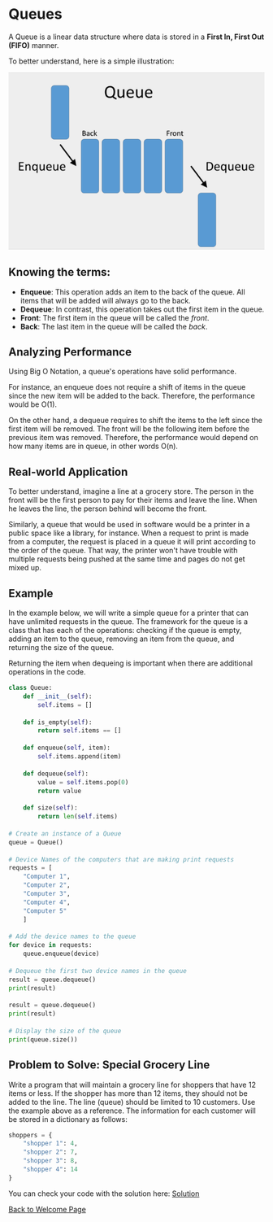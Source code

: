 # Queues

A Queue is a linear data structure where data is stored in a **First In, First Out (FIFO)** manner. 

To better understand, here is a simple illustration: 

![Image of a Queue](images/queue-illustration.png)

## Knowing the terms:
- **Enqueue**: This operation adds an item to the back of the queue. All items that will be added will always go to the back. 
- **Dequeue**: In contrast, this operation takes out the first item in the queue. 
- **Front**: The first item in the queue will be called the *front*. 
- **Back**: The last item in the queue will be called the *back*.  

## Analyzing Performance
Using Big O Notation, a queue's operations have solid performance. 

For instance, an enqueue does not require a shift of items in the queue since the new item will be added to the back. Therefore, the performance would be O(1). 

On the other hand, a dequeue requires to shift the items to the left since the first item will be removed. The front will be the following item before the previous item was removed. Therefore, the performance would depend on how many items are in queue, in other words O(n).

## Real-world Application
To better understand, imagine a line at a grocery store. The person in the front will be the first person to pay for their items and leave the line. When he leaves the line, the person behind will become the front. 

Similarly, a queue that would be used in software would be a printer in a public space like a library, for instance. When a request to print is made from a computer, the request is placed in a queue it will print according to the order of the queue. That way, the printer won't have trouble with multiple requests being pushed at the same time and pages do not get mixed up. 

## Example
In the example below, we will write a simple queue for a printer that can have unlimited requests in the queue. The framework for the queue is a class that has each of the operations: checking if the queue is empty, adding an item to the queue, removing an item from the queue, and returning the size of the queue. 

Returning the item when dequeing is important when there are additional operations in the code.

```python
class Queue:
    def __init__(self):
        self.items = []

    def is_empty(self):
        return self.items == []
    
    def enqueue(self, item):
        self.items.append(item)

    def dequeue(self):
        value = self.items.pop(0)
        return value

    def size(self):
        return len(self.items)

# Create an instance of a Queue
queue = Queue()

# Device Names of the computers that are making print requests
requests = [
    "Computer 1",
    "Computer 2",
    "Computer 3",
    "Computer 4",
    "Computer 5"
    ]

# Add the device names to the queue
for device in requests:
    queue.enqueue(device)

# Dequeue the first two device names in the queue
result = queue.dequeue()
print(result)

result = queue.dequeue()
print(result)

# Display the size of the queue
print(queue.size())

```
## Problem to Solve: Special Grocery Line
Write a program that will maintain a grocery line for shoppers that have 12 items or less. If the shopper has more than 12 items, they should not be added to the line. The line (queue) should be limited to 10 customers. Use the example above as a reference. The information for each customer will be stored in a dictionary as follows:

```python
shoppers = {
    "shopper 1": 4,
    "shopper 2": 7,
    "shopper 3": 8,
    "shopper 4": 14
}

```
You can check your code with the solution here: [Solution](python_files/queue.py)

[Back to Welcome Page](welcome.md)


